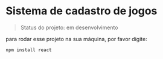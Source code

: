 # Sistema de cadastro de jogos

> Status do projeto: em desenvolvimento

para rodar esse projeto na sua máquina, por favor digite:

```
npm install react
```
